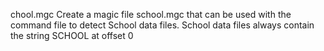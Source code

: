 chool.mgc Create a magic file school.mgc that can be used with the command file to detect School data files. School data files always contain the string SCHOOL at offset 0
